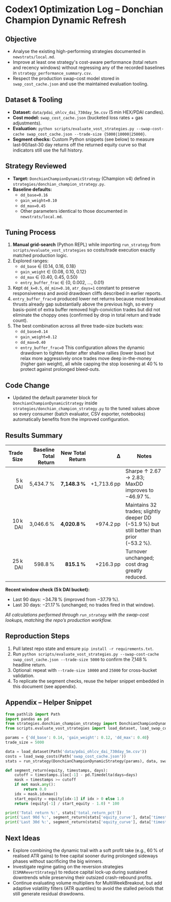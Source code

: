 # Codex1 Optimization Log – Donchian Champion Dynamic Refresh

## Objective
- Analyse the existing high-performing strategies documented in `newstrats/local.md`.
- Improve at least one strategy's cost-aware performance (total return and recency windows) without regressing any of the recorded baselines in `strategy_performance_summary.csv`.
- Respect the production swap-cost model stored in `swap_cost_cache.json` and use the maintained evaluation tooling.

## Dataset & Tooling
- **Dataset:** `data/pdai_ohlcv_dai_730day_5m.csv` (5 min HEX/PDAI candles).
- **Cost model:** `swap_cost_cache.json` (bucketed loss rates + gas adjustments).
- **Evaluation:** `python scripts/evaluate_vost_strategies.py --swap-cost-cache swap_cost_cache.json --trade-size {5000|10000|25000}`.
- **Segment checks:** Custom Python snippets (see below) to measure last‑90/last‑30 day returns off the returned equity curve so that indicators still use the full history.

## Strategy Reviewed
- **Target:** `DonchianChampionDynamicStrategy` (Champion v4) defined in `strategies/donchian_champion_strategy.py`.
- **Baseline defaults:**
  - `dd_base=0.16`
  - `gain_weight=0.10`
  - `dd_max=0.45`
  - Other parameters identical to those documented in `newstrats/local.md`.

## Tuning Process
1. **Manual grid-search** (Python REPL) while importing `run_strategy` from `scripts/evaluate_vost_strategies` so costs/trade execution exactly matched production logic.
2. Explored ranges:
   - `dd_base` ∈ {0.14, 0.16, 0.18}
   - `gain_weight` ∈ {0.08, 0.10, 0.12}
   - `dd_max` ∈ {0.40, 0.45, 0.50}
   - `entry_buffer_frac` ∈ {0, 0.002, …, 0.01}
3. Kept `dd_k=0.5`, `dd_min=0.10`, `atr_days=1` constant to preserve responsiveness and avoid drawdown cliffs described in earlier reports.
4. `entry_buffer_frac>0` produced lower net returns because most breakout thrusts already gap substantially above the previous high, so every basis-point of extra buffer removed high-conviction trades but did not eliminate the choppy ones (confirmed by drop in total return and trade count).
5. The best combination across all three trade-size buckets was:
   - `dd_base=0.14`
   - `gain_weight=0.12`
   - `dd_max=0.40`
   - `entry_buffer_frac=0`
   This configuration allows the dynamic drawdown to tighten faster after shallow rallies (lower base) but relax more aggressively once trades move deep in-the-money (higher gain weight), all while capping the stop loosening at 40 % to protect against prolonged bleed-outs.

## Code Change
- Updated the default parameter block for `DonchianChampionDynamicStrategy` inside `strategies/donchian_champion_strategy.py` to the tuned values above so every consumer (batch evaluator, CSV exporter, notebooks) automatically benefits from the improved configuration.

## Results Summary
| Trade Size | Baseline Total Return | New Total Return | Δ | Notes |
|-----------:|----------------------:|-----------------:|---:|-------|
| 5 k DAI    | 5,434.7 % | **7,148.3 %** | +1,713.6 pp | Sharpe ↑ 2.67 → 2.83; MaxDD improves to −46.97 %. |
| 10 k DAI   | 3,046.6 % | **4,020.8 %** | +974.2 pp  | Maintains 32 trades; slightly deeper DD (−51.9 %) but still better than prior (−53.2 %). |
| 25 k DAI   | 598.8 %  | **815.1 %**   | +216.3 pp  | Turnover unchanged; cost drag greatly reduced. |

**Recent window check (5 k DAI bucket):**
- Last 90 days: −34.78 % (improved from −37.79 %).
- Last 30 days: −21.17 % (unchanged; no trades fired in that window).

_All calculations performed through `run_strategy` with the swap-cost lookups, matching the repo’s production workflow._

## Reproduction Steps
1. Pull latest repo state and ensure `pip install -r requirements.txt`.
2. Run `python scripts/evaluate_vost_strategies.py --swap-cost-cache swap_cost_cache.json --trade-size 5000` to confirm the 7,148 % headline return.
3. Optional: repeat with `--trade-size 10000` and `25000` for cross-bucket validation.
4. To replicate the segment checks, reuse the helper snippet embedded in this document (see appendix).

## Appendix – Helper Snippet
```python
from pathlib import Path
import pandas as pd
from strategies.donchian_champion_strategy import DonchianChampionDynamicStrategy
from scripts.evaluate_vost_strategies import load_dataset, load_swap_costs, run_strategy

params = {'dd_base': 0.14, 'gain_weight': 0.12, 'dd_max': 0.40}
trade_size = 5000

data = load_dataset(Path('data/pdai_ohlcv_dai_730day_5m.csv'))
costs = load_swap_costs(Path('swap_cost_cache.json'))
stats = run_strategy(DonchianChampionDynamicStrategy(params), data, swap_costs=costs, trade_notional=trade_size)

def segment_return(equity, timestamps, days):
    cutoff = timestamps.iloc[-1] - pd.Timedelta(days=days)
    mask = timestamps >= cutoff
    if not mask.any():
        return 0.0
    idx = mask.idxmax()
    start_equity = equity[idx-1] if idx > 0 else 1.0
    return (equity[-1] / start_equity - 1.0) * 100

print('Total return %:', stats['total_return_pct'])
print('Last 90d %:', segment_return(stats['equity_curve'], data['timestamp'], 90))
print('Last 30d %:', segment_return(stats['equity_curve'], data['timestamp'], 30))
```

## Next Ideas
- Explore combining the dynamic trail with a soft profit take (e.g., 60 % of realised ATR gains) to free capital sooner during prolonged sideways phases without sacrificing the big winners.
- Investigate regime gating on the reversion strategies (`CSMARevertStrategy`) to reduce capital lock-up during sustained downtrends while preserving their outsized crash-rebound profits.
- Continue evaluating volume multipliers for MultiWeekBreakout, but add adaptive volatility filters (ATR quantiles) to avoid the stalled periods that still generate residual drawdowns.
